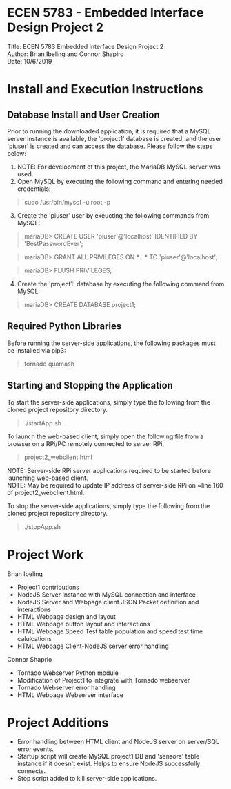 # ECEN 5783 - Embedded Interface Design Project 2
Title: ECEN 5783 Embedded Interface Design Project 2  
Author: Brian Ibeling and Connor Shapiro  
Date: 10/6/2019  

# Install and Execution Instructions
## Database Install and User Creation
Prior to running the downloaded application, it is required that a MySQL server instance is available, the 'project1' database is created, and the user 'piuser' is created and can access the database. Please follow the steps below:

1. NOTE: For development of this project, the MariaDB MySQL server was used.
2. Open MySQL by executing the following command and entering needed credentials:
  > sudo /usr/bin/mysql -u root -p
3. Create the 'piuser' user by exeucting the following commands from MySQL:
  > mariaDB> CREATE USER 'piuser'@'localhost' IDENTIFIED BY 'BestPasswordEver';

  > mariaDB> GRANT ALL PRIVILEGES ON * . * TO 'piuser'@'localhost';

  > mariaDB> FLUSH PRIVILEGES;
4. Create the 'project1' database by executing the following command from MySQL:
  > mariaDB> CREATE DATABASE project1;

## Required Python Libraries
Before running the server-side applications, the following packages must be installed via pip3:
  > tornado
  > quamash

## Starting and Stopping the Application
To start the server-side applications, simply type the following from the cloned project repository directory.
  > ./startApp.sh

To launch the web-based client, simply open the following file from a browser on a RPi/PC remotely connected to server RPi.
  > project2_webclient.html

NOTE: Server-side RPi server applications required to be started before launching web-based client.  
NOTE: May be required to update IP address of server-side RPi on ~line 160 of project2_webclient.html.  

To stop the server-side applications, simply type the following from the cloned project repository directory.
  > ./stopApp.sh

# Project Work
Brian Ibeling
- Project1 contributions
- NodeJS Server Instance with MySQL connection and interface
- NodeJS Server and Webpage client JSON Packet definition and interactions
- HTML Webpage design and layout
- HTML Webpage button layout and interactions
- HTML Webpage Speed Test table population and speed test time calulcations
- HTML Webpage Client-NodeJS server error handling

Connor Shaprio  
- Tornado Webserver Python module
- Modification of Project1 to integrate with Tornado webserver
- Tornado Webserver error handling
- HTML Webpage Webserver interface

# Project Additions
- Error handling between HTML client and NodeJS server on server/SQL error events.
- Startup script will create MySQL project1 DB and 'sensors' table instance if it doesn't exist. Helps to ensure NodeJS successfully connects.
- Stop script added to kill server-side applications.
